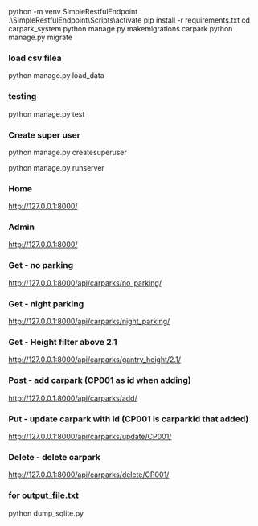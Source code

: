 python -m venv SimpleRestfulEndpoint
.\SimpleRestfulEndpoint\Scripts\activate
pip install -r requirements.txt
cd carpark_system
python manage.py makemigrations carpark 
python manage.py migrate

### load csv filea
python manage.py load_data

### testing
python manage.py test

### Create super user
python manage.py createsuperuser

python manage.py runserver 


### Home 
http://127.0.0.1:8000/

### Admin
http://127.0.0.1:8000/

### Get - no parking
http://127.0.0.1:8000/api/carparks/no_parking/

### Get - night parking
http://127.0.0.1:8000/api/carparks/night_parking/

### Get - Height filter above 2.1
http://127.0.0.1:8000/api/carparks/gantry_height/2.1/

### Post - add carpark (CP001 as id when adding)
http://127.0.0.1:8000/api/carparks/add/

### Put - update carpark with id (CP001 is carparkid that added)
http://127.0.0.1:8000/api/carparks/update/CP001/

### Delete - delete carpark
http://127.0.0.1:8000/api/carparks/delete/CP001/

### for output_file.txt
python dump_sqlite.py
